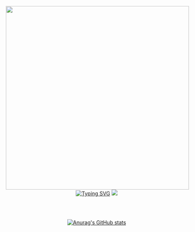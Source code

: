 <div align="center">
  <img src="https://i.pinimg.com/originals/1a/0e/cd/1a0ecd929f63806f0f0eb06900cbf17a.png" align="right" height=500>
  <a href="https://git.io/typing-svg" align="center"><img src="https://readme-typing-svg.demolab.com?font=Bebas+Neue&size=30&pause=1000&color=FFFFFF&center=true&multiline=true&repeat=false&height=90&lines=Meu+nome+%C3%A9+Andr%C3%A9;e+programar+%C3%A9+minha+paix%C3%A3o+%E2%9D%A4%EF%B8%8F" alt="Typing SVG"/></a>
  <a href="https://skillicons.dev" align="center" >
    <img src="https://skillicons.dev/icons?i=java,python,javascript,cpp,eclipse,vscode&perline=3"/>
  </a>
  
  <br><br>
  
  [![Anurag's GitHub stats](https://github-readme-stats.vercel.app/api?username=andrehsv&show_icons=true&theme=transparent)](https://github.com/anuraghazra/github-readme-stats)
</div>
